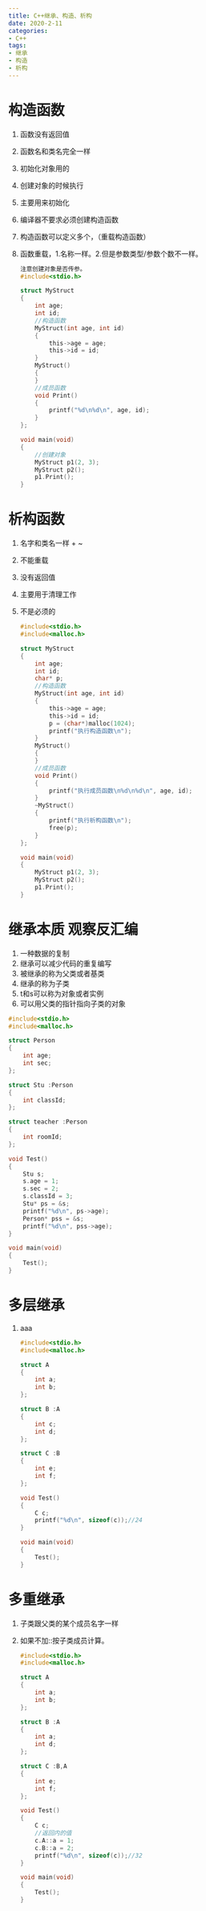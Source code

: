 ```yaml
---
title: C++继承、构造、析构
date: 2020-2-11
categories: 
- C++
tags: 
- 继承
- 构造
- 析构
---
```


# 构造函数
1. 函数没有返回值
2. 函数名和类名完全一样
3. 初始化对象用的
4. 创建对象的时候执行
5. 主要用来初始化
6. 编译器不要求必须创建构造函数
7. 构造函数可以定义多个，（重载构造函数）
8. 函数重载，1.名称一样。2.但是参数类型/参数个数不一样。

    ```c
    注意创建对象是否传参。
    #include<stdio.h>

    struct MyStruct
    {
        int age;
        int id;
        //构造函数
        MyStruct(int age, int id)
        {
            this->age = age;
            this->id = id;
        }
        MyStruct()
        {
        }
        //成员函数
        void Print()
        {
            printf("%d\n%d\n", age, id);
        }
    };

    void main(void)
    {
        //创建对象
        MyStruct p1(2, 3);
        MyStruct p2();
        p1.Print();
    }
    ```

# 析构函数
1. 名字和类名一样 + ~
2. 不能重载
3. 没有返回值
4. 主要用于清理工作
5. 不是必须的

    ```c
    #include<stdio.h>
    #include<malloc.h>

    struct MyStruct
    {
        int age;
        int id;
        char* p;
        //构造函数
        MyStruct(int age, int id)
        {
            this->age = age;
            this->id = id;
            p = (char*)malloc(1024);
            printf("执行构造函数\n");
        }
        MyStruct()
        {
        }
        //成员函数
        void Print()
        {
            printf("执行成员函数\n%d\n%d\n", age, id);
        }
        ~MyStruct()
        {
            printf("执行析构函数\n");
            free(p);
        }
    };

    void main(void)
    {
        MyStruct p1(2, 3);
        MyStruct p2();
        p1.Print();
    }
    ```

# 继承本质   观察反汇编
1. 一种数据的复制
2. 继承可以减少代码的重复编写
3. 被继承的称为父类或者基类
4. 继承的称为子类
5. t和s可以称为对象或者实例
6. 可以用父类的指针指向子类的对象

```c
#include<stdio.h>
#include<malloc.h>

struct Person
{
	int age;
	int sec;
};

struct Stu :Person
{
	int classId;
};

struct teacher :Person
{
	int roomId;
};

void Test()
{
	Stu s;
	s.age = 1;
	s.sec = 2;
	s.classId = 3;
	Stu* ps = &s;
	printf("%d\n", ps->age);
	Person* pss = &s;
	printf("%d\n", pss->age);
}

void main(void)
{
	Test();
}
```

# 多层继承
1. aaa 
    ```c
    #include<stdio.h>
    #include<malloc.h>

    struct A
    {
        int a;
        int b;
    };

    struct B :A
    {
        int c;
        int d;
    };

    struct C :B
    {
        int e;
        int f;
    };

    void Test()
    {
        C c;
        printf("%d\n", sizeof(c));//24
    }

    void main(void)
    {
        Test();
    }
    ```

# 多重继承
1. 子类跟父类的某个成员名字一样
2. 如果不加::按子类成员计算。

    ```c
    #include<stdio.h>
    #include<malloc.h>

    struct A
    {
        int a;
        int b;
    };

    struct B :A
    {
        int a;
        int d;
    };

    struct C :B,A
    {
        int e;
        int f;
    };

    void Test()
    {
        C c;
        //返回内的值
        c.A::a = 1;
        c.B::a = 2;
        printf("%d\n", sizeof(c));//32
    }

    void main(void)
    {
        Test();
    }
    ```